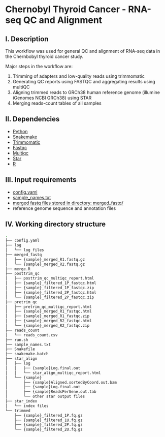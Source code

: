 # Chernobyl Thyroid Cancer - RNA-seq QC and Alignment
## I. Description
This workflow was used for general QC and alignment of RNA-seq data in the Chernbobyl thyroid cancer study.

Major steps in the workflow are:
1) Trimming of adapters and low-quality reads using trimmomatic
2) Generating QC reports using FASTQC and aggregating results using multiQC
3) Aligning trimmed reads to GRCh38 human reference genome (illumine iGenomes NCBI GRCh38) using STAR
4) Merging reads-count tables of all samples
## II. Dependencies
* [Python](https://www.python.org)
* [Snakemake](https://snakemake.readthedocs.io/en/stable/)
* [Trimmomatic](http://www.usadellab.org/cms/?page=trimmomatic)
* [Fastqc](https://www.bioinformatics.babraham.ac.uk/projects/fastqc/)
* [Multiqc](https://multiqc.info)
* [Star](https://github.com/alexdobin/STAR)
* [R](https://www.r-project.org)
## III. Input requirements
* [config.yaml](https://github.com/NCI-CGR/ChernobylThyroidCancer-RNAseq/blob/main/config.yaml)
* [sample_names.txt](https://github.com/NCI-CGR/ChernobylThyroidCancer-RNAseq/blob/main/sample_names.txt)
* [merged fastq files stored in directory: merged_fastq/](https://github.com/NCI-CGR/ChernobylThyroidCancer-RNAseq/tree/main/merged_fastq)
* reference genome sequence and annotation files
## IV. Working directory structure
```bash
.
├── config.yaml
├── log
│   └── log files
├── merged_fastq
│   ├── {sample}_merged_R1.fastq.gz
│   └── {sample}_merged_R2.fastq.gz
├── merge.R
├── posttrim_qc
│   ├── posttrim_qc_multiqc_report.html
│   ├── {sample}_filtered_1P_fastqc.html
│   ├── {sample}_filtered_1P_fastqc.zip
│   ├── {sample}_filtered_2P_fastqc.html
│   └── {sample}_filtered_2P_fastqc.zip
├── pretrim_qc
│   ├── pretrim_qc_multiqc_report.html
│   ├── {sample}_merged_R1_fastqc.html
│   ├── {sample}_merged_R1_fastqc.zip
│   ├── {sample}_merged_R2_fastqc.html
│   └── {sample}_merged_R2_fastqc.zip
├── reads_count
│   └── reads_count.csv
├── run.sh
├── sample_names.txt
├── Snakefile
├── snakemake.batch
├── star_align
│   ├── log
│   │   ├── {sample}Log.final.out
│   │   └── star_align_multiqc_report.html
│   └── {sample}
│       ├── {sample}Aligned.sortedByCoord.out.bam
│       ├── {sample}Log.final.out
│       ├── {sample}ReadsPerGene.out.tab
│       └── other star output files
├── star_index
│   └── index files 
└── trimmed
    ├── {sample}_filtered_1P.fq.gz
    ├── {sample}_filtered_1U.fq.gz
    ├── {sample}_filtered_2P.fq.gz
    └── {sample}_filtered_2U.fq.gz
```
